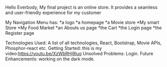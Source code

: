 Hello Everbody,
My final project is an online store. It provides a seamless and user-friendly experience for my customer

My Navigation Menu has:
*a logo
*a homepage
*a Movie store
*My smart Store
*My Food Market 
*an Abouts us page
*the Cart
*the Login page
*the Register page


Technologies Used: A list of all technologies, React, Bootstrap, Movie APIs, Phosphor-react etc. 
Getting Started: this is my video:https://youtu.be/XzWbRHj9luo
Unsolved Problems: Login.
Future Enhancements: working on the dark mode.

